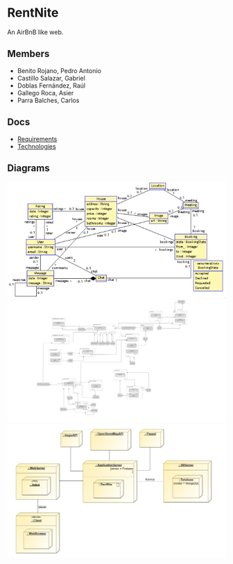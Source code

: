 # RentNite

An AirBnB like web.

## Members

- Benito Rojano, Pedro Antonio
- Castillo Salazar, Gabriel
- Doblas Fernández, Raúl
- Gallego Roca, Asier
- Parra Balches, Carlos

## Docs

- [Requirements](docs/requirements.md)
- [Technologies](docs/technology.md)

## Diagrams

![USE diagram](img/use.png)
![IFML diagram](img/ifml.png)
![Deployment diagram](img/DeploymentDiagram.jpg)
